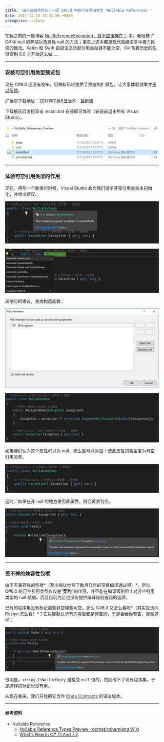 ```yaml
---
title: "迫不及待地体验了一把 C#8.0 中的可空引用类型（Nullable Reference）"
date: 2017-12-18 21:41:56 +0800
categories: csharp
---
```


在我之前的一篇博客 [NullReferenceException，就不应该存在！](/post/wipe-out-null-reference-exception.html) 中，我吐槽了 C# 中 null 的弊端以及避免 null 的方法；事实上这本都是现代高级语言中极力推崇的做法。Kotlin 和 Swift 自诞生之日起引用类型就不能为空，C# 背着历史的包袱直到 8.0 才开始这么做……

---

<div id="toc"></div>

### 安装可空引用类型预览包

现在 C#8.0 还没有发布，但微软已经提供了预览的扩展包，让大家体验效果并[予以反馈](https://github.com/dotnet/csharplang/wiki/Nullable-Reference-Types-Preview#feedback)。

扩展包下载地址：[2017年11月5日版本](https://roslyninfra.blob.core.windows.net/compilers/nonnull/Roslyn_Nullable_References_Preview_11152017.zip) - [最新版](https://github.com/dotnet/csharplang/wiki/Nullable-Reference-Types-Preview#installing)

下载解压后直接双击 install.bat 安装即可体验（安装前退出所有 Visual Studio）。

![安装](/static/posts/2017-12-18-21-17-42.png)

---

### 体验可空引用类型的作用

现在，再写一个新类的时候，Visual Studio 会为我们提示非空引用类型未初始化，并给出建议。

![建议](/static/posts/2017-12-18-21-22-30.png)

![修改](/static/posts/2017-12-18-21-24-34.png)

采纳它的建议，生成构造函数：

![生成构造函数](/static/posts/2017-12-18-21-25-23.png)

![生成的构造函数](/static/posts/2017-12-18-21-25-55.png)

如果我们认为这个属性可以为 null，那么就可以添加 `?` 使此属性的类型变为可空引用类型。

![可空引用类型](/static/posts/2017-12-18-21-27-44.png)

这时，如果在非 null 的地方使用此属性，则会要求判空。

![可空引用类型使用前需要判空](/static/posts/2017-12-18-21-29-35.png)

---

### 丢不掉的兼容性包袱

由于有兼容性的包袱*（至少得让你写了数月几年的项目编译通过吧）*，所以 C#8.0 的可空引用类型仅仅是“**契约**”的作用，并不能在编译级别阻止对非空引用类型的 null 赋值。而且目前为止也没有提供编译级别报错的选项。

已有的程序集没有标记那些非空哪些可空，那么 C#8.0 又怎么看呢*（其实应该问 Roslyn 怎么看）*？它只能默认所有的类型都是非空的，于是会给你警告，就像这样：

![已有程序集的警告](/static/posts/2017-12-18-21-39-41.png)

很明显，`string.IsNullOrEmpty` 是接受 `null` 值的，然而改不了现有程序集，于是这样的标记也没有用。

从现在看来，我们只能把它当作 [Code Contracts](https://docs.microsoft.com/en-us/dotnet/framework/debug-trace-profile/code-contracts) 的语法版本。

---

#### 参考资料

- Nullable Reference
    - [Nullable Reference Types Preview · dotnet/csharplang Wiki](https://github.com/dotnet/csharplang/wiki/Nullable-Reference-Types-Preview)
    - [What's New In C# 7.1 And 7.2](http://www.c-sharpcorner.com/article/whats-new-in-c-sharp-7-1-and-7-2/)
